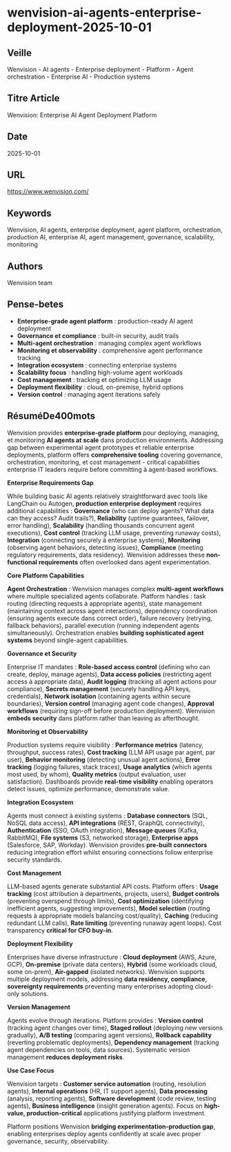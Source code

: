 # wenvision-ai-agents-enterprise-deployment-2025-10-01

## Veille
Wenvision - AI agents - Enterprise deployment - Platform - Agent orchestration - Enterprise AI - Production systems

## Titre Article
Wenvision: Enterprise AI Agent Deployment Platform

## Date
2025-10-01

## URL
https://www.wenvision.com/

## Keywords
Wenvision, AI agents, enterprise deployment, agent platform, orchestration, production AI, enterprise AI, agent management, governance, scalability, monitoring

## Authors
Wenvision team

## Pense-betes
- **Enterprise-grade agent platform** : production-ready AI agent deployment
- **Governance et compliance** : built-in security, audit trails
- **Multi-agent orchestration** : managing complex agent workflows
- **Monitoring et observability** : comprehensive agent performance tracking
- **Integration ecosystem** : connecting enterprise systems
- **Scalability focus** : handling high-volume agent workloads
- **Cost management** : tracking et optimizing LLM usage
- **Deployment flexibility** : cloud, on-premise, hybrid options
- **Version control** : managing agent iterations safely

## RésuméDe400mots

Wenvision provides **enterprise-grade platform** pour deploying, managing, et monitoring **AI agents at scale** dans production environments. Addressing gap between experimental agent prototypes et reliable enterprise deployments, platform offers **comprehensive tooling** covering governance, orchestration, monitoring, et cost management - critical capabilities enterprise IT leaders require before committing à agent-based workflows.

**Enterprise Requirements Gap**

While building basic AI agents relatively straightforward avec tools like LangChain ou Autogen, **production enterprise deployment** requires additional capabilities : **Governance** (who can deploy agents? What data can they access? Audit trails?), **Reliability** (uptime guarantees, failover, error handling), **Scalability** (handling thousands concurrent agent executions), **Cost control** (tracking LLM usage, preventing runaway costs), **Integration** (connecting securely à enterprise systems), **Monitoring** (observing agent behaviors, detecting issues), **Compliance** (meeting regulatory requirements, data residency). Wenvision addresses these **non-functional requirements** often overlooked dans agent experimentation.

**Core Platform Capabilities**

**Agent Orchestration** : Wenvision manages complex **multi-agent workflows** where multiple specialized agents collaborate. Platform handles : task routing (directing requests à appropriate agents), state management (maintaining context across agent interactions), dependency coordination (ensuring agents execute dans correct order), failure recovery (retrying, fallback behaviors), parallel execution (running independent agents simultaneously). Orchestration enables **building sophisticated agent systems** beyond single-agent capabilities.

**Governance et Security**

Enterprise IT mandates : **Role-based access control** (defining who can create, deploy, manage agents), **Data access policies** (restricting agent access à appropriate data), **Audit logging** (tracking all agent actions pour compliance), **Secrets management** (securely handling API keys, credentials), **Network isolation** (containing agents within secure boundaries), **Version control** (managing agent code changes), **Approval workflows** (requiring sign-off before production deployment). Wenvision **embeds security** dans platform rather than leaving as afterthought.

**Monitoring et Observability**

Production systems require visibility : **Performance metrics** (latency, throughput, success rates), **Cost tracking** (LLM API usage par agent, par user), **Behavior monitoring** (detecting unusual agent actions), **Error tracking** (logging failures, stack traces), **Usage analytics** (which agents most used, by whom), **Quality metrics** (output evaluation, user satisfaction). Dashboards provide **real-time visibility** enabling operators detect issues, optimize performance, demonstrate value.

**Integration Ecosystem**

Agents must connect à existing systems : **Database connectors** (SQL, NoSQL data access), **API integrations** (REST, GraphQL connectivity), **Authentication** (SSO, OAuth integration), **Message queues** (Kafka, RabbitMQ), **File systems** (S3, networked storage), **Enterprise apps** (Salesforce, SAP, Workday). Wenvision provides **pre-built connectors** reducing integration effort whilst ensuring connections follow enterprise security standards.

**Cost Management**

LLM-based agents generate substantial API costs. Platform offers : **Usage tracking** (cost attribution à departments, projects, users), **Budget controls** (preventing overspend through limits), **Cost optimization** (identifying inefficient agents, suggesting improvements), **Model selection** (routing requests à appropriate models balancing cost/quality), **Caching** (reducing redundant LLM calls), **Rate limiting** (preventing runaway agent loops). Cost transparency **critical for CFO buy-in**.

**Deployment Flexibility**

Enterprises have diverse infrastructure : **Cloud deployment** (AWS, Azure, GCP), **On-premise** (private data centers), **Hybrid** (some workloads cloud, some on-prem), **Air-gapped** (isolated networks). Wenvision supports multiple deployment models, addressing **data residency, compliance, sovereignty requirements** preventing many enterprises adopting cloud-only solutions.

**Version Management**

Agents evolve through iterations. Platform provides : **Version control** (tracking agent changes over time), **Staged rollout** (deploying new versions gradually), **A/B testing** (comparing agent versions), **Rollback capability** (reverting problematic deployments), **Dependency management** (tracking agent dependencies on tools, data sources). Systematic version management **reduces deployment risks**.

**Use Case Focus**

Wenvision targets : **Customer service automation** (routing, resolution agents), **Internal operations** (HR, IT support agents), **Data processing** (analysis, reporting agents), **Software development** (code review, testing agents), **Business intelligence** (insight generation agents). Focus on **high-value, production-critical** applications justifying platform investment.

Platform positions Wenvision **bridging experimentation-production gap**, enabling enterprises deploy agents confidently at scale avec proper governance, security, observability.
